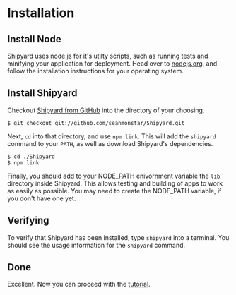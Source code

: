 Installation
============

Install Node
-----------

Shipyard uses node.js for it's utilty scripts, such as running tests and
minifying your application for deployment. Head over to [nodejs.org][1], and
follow the installation instructions for your operating system.

Install Shipyard
--------------

Checkout [Shipyard from GitHub][2] into the directory of your choosing.

	$ git checkout git://github.com/seanmonstar/Shipyard.git

Next, `cd` into that directory, and use `npm link`. This will add the
`shipyard` command to your `PATH`, as well as download Shipyard's
dependencies.

	$ cd ./Shipyard
	$ npm link

Finally, you should add to your NODE_PATH enivornment variable the `lib`
directory inside Shipyard. This allows testing and building of apps to
work as easily as possible. You may need to create the NODE_PATH
variable, if you don't have one yet.

Verifying
---------

To verify that Shipyard has been installed, type `shipyard` into a
terminal. You should see the usage information for the `shipyard`
command.

Done
----

Excellent. Now you can proceed with the [tutorial][3].

[1]: http://nodejs.org/#download
[2]: https://github.com/seanmonstar/Shipyard
[3]: ./tutorial
